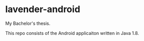 # lavender-android

My Bachelor's thesis.

This repo consists of the Android applicaiton written in Java 1.8.

